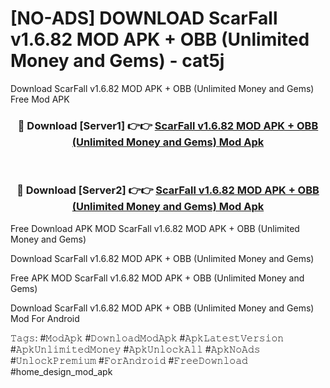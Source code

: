 # [NO-ADS] DOWNLOAD ScarFall v1.6.82 MOD APK + OBB (Unlimited Money and Gems) - cat5j
Download ScarFall v1.6.82 MOD APK + OBB (Unlimited Money and Gems) Free Mod APK

<div align="center">
<h3>🔴 Download [Server1] 👉👉 <a href="https://apk-comot.site?title=ScarFall_v1.6.82_MOD_APK_+_OBB_(Unlimited_Money_and_Gems)">ScarFall v1.6.82 MOD APK + OBB (Unlimited Money and Gems) Mod Apk</a></h3><br>

<h3>🔴 Download [Server2] 👉👉 <a href="https://apk-comot.site?title=ScarFall_v1.6.82_MOD_APK_+_OBB_(Unlimited_Money_and_Gems)">ScarFall v1.6.82 MOD APK + OBB (Unlimited Money and Gems) Mod Apk</a></h3>
</div>


Free Download APK MOD ScarFall v1.6.82 MOD APK + OBB (Unlimited Money and Gems)

Download ScarFall v1.6.82 MOD APK + OBB (Unlimited Money and Gems) 

Free APK MOD ScarFall v1.6.82 MOD APK + OBB (Unlimited Money and Gems) 

Download ScarFall v1.6.82 MOD APK + OBB (Unlimited Money and Gems) Mod For Android

𝚃𝚊𝚐𝚜: #𝙼𝚘𝚍𝙰𝚙𝚔 #𝙳𝚘𝚠𝚗𝚕𝚘𝚊𝚍𝙼𝚘𝚍𝙰𝚙𝚔 #𝙰𝚙𝚔𝙻𝚊𝚝𝚎𝚜𝚝𝚅𝚎𝚛𝚜𝚒𝚘𝚗 #𝙰𝚙𝚔𝚄𝚗𝚕𝚒𝚖𝚒𝚝𝚎𝚍𝙼𝚘𝚗𝚎𝚢 #𝙰𝚙𝚔𝚄𝚗𝚕𝚘𝚌𝚔𝙰𝚕𝚕 #𝙰𝚙𝚔𝙽𝚘𝙰𝚍𝚜 #𝚄𝚗𝚕𝚘𝚌𝚔𝙿𝚛𝚎𝚖𝚒𝚞𝚖 #𝙵𝚘𝚛𝙰𝚗𝚍𝚛𝚘𝚒𝚍 #𝙵𝚛𝚎𝚎𝙳𝚘𝚠𝚗𝚕𝚘𝚊𝚍 #home_design_mod_apk